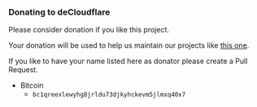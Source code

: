 ### Donating to deCloudflare

Please consider donation if you like this project. 

Your donation will be used to help us maintain our projects like [this one](https://dns.crimeflare.eu.org/). 

If you like to have your name listed here as donator please create a Pull Request.


- Bitcoin
  - `bc1qreexlewyhg8jrldu73djkyhckevm5jlmxq40x7`

